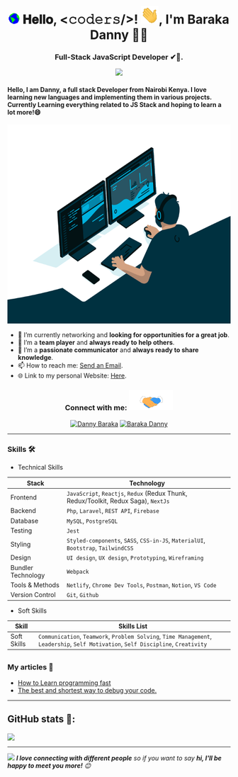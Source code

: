 <h1 align="center">  
  <img src="./ressources/Earth.gif" width="24px">
  𝐇𝐞𝐥𝐥𝐨, &lt;𝚌𝚘𝚍𝚎𝚛𝚜/&gt;!
  <img src="./ressources/Hi.gif" width="40px" />, I'm Baraka Danny 👨‍💻</h1>
<h3 align="center">Full-Stack JavaScript Developer ✔🌟.
</h3>

<p align="center">
    <img src="https://readme-typing-svg.herokuapp.com?color=00b2df&width=385&height=30&lines=Software+engineer+from+Kenya;Open-Source+Enthusiast;Learning+every+day;Empowering+Others;Nice+To+Meet+You+...&center=true"></a>
</p>

<h4>Hello, I am Danny, a full stack Developer from Nairobi Kenya. I love learning new languages and implementing them in various projects. Currently Learning everything related to JS Stack and hoping to learn a lot more!😄</h4>

<p align="center"><a href="./ressources/code.gif">
  <img src="./ressources/code.gif"  height="450" width="700"/>
</a></p>

- 🤔 I’m currently networking and **looking for opportunities for a great job**.
- 🤗 I’m a **team player** and **always ready to help others**.
- 🤝 I’m a **passionate communicator** and **always ready to share knowledge**.
- 📫 How to reach me: <a href="mailto:barakadan421@gmail.com">Send an Email</a>.
- 🌐 Link to my personal Website: <a href="https://barakadanny.github.io/BarakaDanny-/">Here</a>.

<h3 align="center">Connect with me:
<img src='./ressources/handshake.gif' width="100px">
</h3>

<p align="center">
  <a href="https://www.linkedin.com/in/danny-baraka-589156169/" target="blank"><img align="center"
      src="https://raw.githubusercontent.com/rahuldkjain/github-profile-readme-generator/master/src/images/icons/Social/linked-in-alt.svg"
      alt="Danny Baraka" height="30" width="40" /></a>
 <a href="https://twitter.com/Barakadanny2" target="blank"><img align="center"
      src="https://raw.githubusercontent.com/rahuldkjain/github-profile-readme-generator/master/src/images/icons/Social/twitter.svg"
      alt="Baraka Danny" height="30" width="40" /></a>
</p>

---

### Skills 🛠️

- Technical Skills

| Stack              | Technology                                                                  |
| ------------------ | --------------------------------------------------------------------------- |
| Frontend           | `JavaScript`, `Reactjs`, `Redux` (Redux Thunk, Redux/Toolkit, Redux Saga), `NextJs` |
| Backend            | `Php`, `Laravel`, `REST API`, `Firebase`                                            |
| Database           | `MySQL`, `PostgreSQL`                                                                      |
| Testing            | `Jest`                                                                        |
| Styling            | `Styled-components`, `SASS`, `CSS-in-JS`, `MaterialUI`, `Bootstrap`, `TailwindCSS`      |
| Design | `UI design`, `UX design`, `Prototyping`, `Wireframing`                              |
| Bundler Technology | `Webpack`                                                                     |
| Tools & Methods    | `Netlify`, `Chrome Dev Tools`, `Postman`, `Notion`, `VS Code`                                 |
| Version Control    | `Git`, `Github`                                                        |

- Soft Skills

| Skill       | Skills List                                                                                                         |
| ----------- | ------------------------------------------------------------------------------------------------------------------- |
| Soft Skills | `Communication`, `Teamwork`, `Problem Solving`, `Time Management`, `Leadership`, `Self Motivation`, `Self Discipline`, `Creativity` |

## <!-- end section -->

### My articles 📝

- [How to Learn programming fast](https://medium.com/@barakadan421/how-to-learn-programming-fast-25b8e9ee5c7)
- [The best and shortest way to debug your code.](https://medium.com/@barakadan421/the-best-and-shortest-way-to-debug-your-code-2e9a46888b04)

---

## GitHub stats 🚀:

<p>
<a href="https://github.com/barakadanny">
  <img align="center" src="https://github-readme-stats-eight-theta.vercel.app/api?username=barakadanny&count_private=true&show_icons=true&hide_border=false&langs_count=6&hide=python&theme=tokyonight" />
</a>
</p>

---

<img src="https://media.giphy.com/media/LnQjpWaON8nhr21vNW/giphy.gif" width="60"> <em><b>I love connecting with different people</b> so if you want to say <b>hi, I'll be happy to meet you more!</b> 😊 </em>
